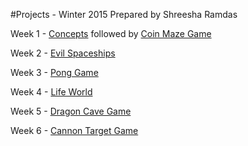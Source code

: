 #Projects - Winter 2015
Prepared by Shreesha Ramdas

Week 1 - [Concepts](https://docs.google.com/document/d/11GaT77rEVezKdbygbxrLFVd30jD9kzUh3ApexopTzC0/edit)        followed by [Coin Maze Game](https://docs.google.com/document/d/1tB-y1ccD3urPXIOdYTDnB6sZWhb95v8mcoiOtvLfsUg/edit)

Week 2 - [Evil Spaceships](https://docs.google.com/document/d/1JjLdLuk-PCqBsNyYOX_g-XhcfbfrkUVGWvMhSBjjOUI/edit)

Week 3 - [Pong Game](https://docs.google.com/document/d/1rEvizQzuLB1dkjUSvem0q-2Des7pOkYt3zc2VxpEtXs/edit)

Week 4 - [Life World](https://docs.google.com/document/d/1m8ppyD_-g1zxSJ6wfbRvQ3DdVHN__ErCKQ3YjbAXp4E/edit)

Week 5 - [Dragon Cave Game](https://docs.google.com/document/d/1KeN7E2ljOENEB-ZM5cz9taEFGfc-zltZMuqSn0rRiwo/edit) 

Week 6 - [Cannon Target Game](https://docs.google.com/document/d/1csIBpMabrIljA9JK88Pbp0GDneEz9DATQtyRAmqpYYM/edit)

